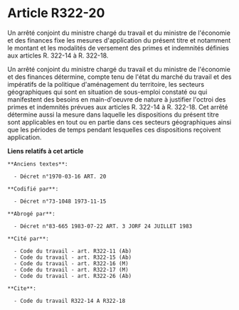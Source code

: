 # Article R322-20

Un arrêté conjoint du ministre chargé du travail et du ministre de l'économie et des finances fixe les mesures d'application
du présent titre et notamment le montant et les modalités de versement des primes et indemnités définies aux articles R.
322-14 à R. 322-18.

Un arrêté conjoint du ministre chargé du travail et du ministre de l'économie et des finances détermine, compte tenu de
l'état du marché du travail et des impératifs de la politique d'aménagement du territoire, les secteurs géographiques qui
sont en situation de sous-emploi constaté ou qui manifestent des besoins en main-d'oeuvre de nature à justifier l'octroi des
primes et indemnités prévues aux articles R. 322-14 à R. 322-18. Cet arrêté détermine aussi la mesure dans laquelle les
dispositions du présent titre sont applicables en tout ou en partie dans ces secteurs géographiques ainsi que les périodes de
temps pendant lesquelles ces dispositions reçoivent application.

**Liens relatifs à cet article**

	**Anciens textes**:

	  - Décret n°1970-03-16 ART. 20

	**Codifié par**:

	  - Décret n°73-1048 1973-11-15

	**Abrogé par**:

	  - Décret n°83-665 1983-07-22 ART. 3 JORF 24 JUILLET 1983

	**Cité par**:

	  - Code du travail - art. R322-11 (Ab)
	  - Code du travail - art. R322-15 (Ab)
	  - Code du travail - art. R322-16 (M)
	  - Code du travail - art. R322-17 (M)
	  - Code du travail - art. R322-26 (Ab)

	**Cite**:

	  - Code du travail R322-14 A R322-18
